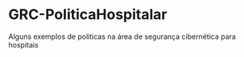 # GRC-PoliticaHospitalar
Alguns exemplos de politicas na área de segurança cibernética para hospitais 
